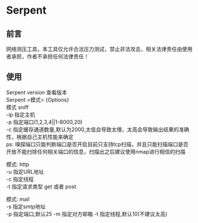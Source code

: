 # Serpent
## 前言
网络测压工具，本工具仅允许合法压力测试，禁止非法攻击，相关法律责任由使用者承担，作者不承担任何法律责任！
## 使用
Serpent version 查看版本  
Serpent <模式> {Options}  
模式 sniff  
-ip 指定主机  
-p  指定端口(1,2,3,4||1-8000,20)  
-c  指定缓存通道数量,默认为2000,太低会导致太慢，太高会导致输出结果的准确性，根据自己主机性能来确定  
ps: 嗅探端口只能判断端口是否开启目前只支持tcp扫描，并且只能扫描端口是否开放不能扫除任何相关端口的信息，扫描出之后建议使用nmap进行相信的扫描  

模式: http  
-u 指定URL地址  
-c 指定线程  
-t 指定请求类型 get 或者 post

模式: mail  
-s 指定smtp地址  
-p 指定端口,默认25
-m 指定对方邮箱
-t 指定线程,默认10(不建议太高)